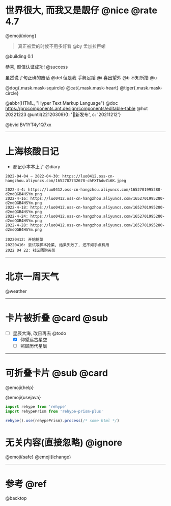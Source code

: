 # 世界很大, 而我又是靓仔 @nice @rate 4.7

@emoji{xiong} 

> 真正被爱的时候不用多好看 @by 孟加拉巨蜥

@building 0.1

恭喜, 颜值认证成功! @success

虽然说了句正确的废话  @del 但是我 手舞足蹈 @i 喜出望外 @b 不知所措 @u

@dog{.mask.mask-squircle} 
@cat{.mask.mask-heart}
@tiger{.mask.mask-circle} 

@abbr(HTML, "Hyper Text Markup Language") 
@doc https://procomponents.ant.design/components/editable-table  @hot 20221223 
@until(22120309){t: '📣新发布', c: '20211212'}

@bvid BV1YT4y1Q7xx


---

# 上海核酸日记

- 都记小本本上了 @diary 

```
2022-04-04 ~ 2022-04-30: https://luo0412.oss-cn-hangzhou.aliyuncs.com/1652702732678-chFXTAdwZi6K.jpeg

2022-4-4: https://luo0412.oss-cn-hangzhou.aliyuncs.com/1652701995280-d2mdQGB4HSYm.png
2022-4-16: https://luo0412.oss-cn-hangzhou.aliyuncs.com/1652701995280-d2mdQGB4HSYm.png
2022-4-18: https://luo0412.oss-cn-hangzhou.aliyuncs.com/1652701995280-d2mdQGB4HSYm.png
2022-4-24: https://luo0412.oss-cn-hangzhou.aliyuncs.com/1652701995280-d2mdQGB4HSYm.png
2022-4-28: https://luo0412.oss-cn-hangzhou.aliyuncs.com/1652701995280-d2mdQGB4HSYm.png

20220412: 开始抢菜
20220416: 尝试写脚本抢菜, 结果失败了, 还不如手点有用
2022 04 22: 社区团购买菜 
```


---

# 北京一周天气

@weather

---

# 卡片被折叠 @card @sub 

- [ ] 星辰大海, 改日再去 @todo
    - [x] 仰望远古星空
    - [ ] 照顾历代星辰

---

# 可折叠卡片 @sub @card 

@emoji{help} 

@emoji{usejava}

```js
import rehype from 'rehype'
import rehypePrism from 'rehype-prism-plus'

rehype().use(rehypePrism).process(/* some html */)
```


# 无关内容(直接忽略)  @ignore

@emoji{safe} 
@emoji{ichange} 

---

# 参考 @ref

@backtop

